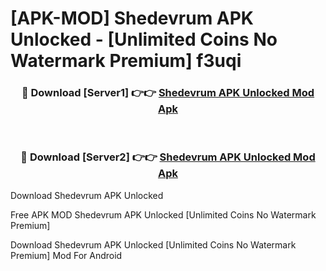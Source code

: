# [APK-MOD] Shedevrum APK Unlocked - [Unlimited Coins No Watermark Premium] f3uqi



<div align="center">
<h3>🔴 Download [Server1] 👉👉 <a href="https://momento.my/?title=Shedevrum_APK_Unlocked">Shedevrum APK Unlocked Mod Apk</a></h3><br>

<h3>🔴 Download [Server2] 👉👉 <a href="https://momento.my/?title=Shedevrum_APK_Unlocked">Shedevrum APK Unlocked Mod Apk</a></h3>
</div>



Download Shedevrum APK Unlocked 

Free APK MOD Shedevrum APK Unlocked [Unlimited Coins No Watermark Premium]

Download Shedevrum APK Unlocked [Unlimited Coins No Watermark Premium] Mod For Android
